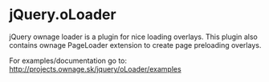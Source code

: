 jQuery.oLoader
==============

jQuery ownage loader is a plugin for nice loading overlays. This plugin also contains ownage PageLoader extension to create page preloading overlays.

For examples/documentation go to: http://projects.ownage.sk/jquery/oLoader/examples
